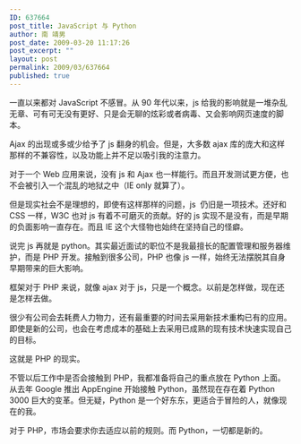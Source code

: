 ```yaml
---
ID: 637664
post_title: JavaScript 与 Python
author: 南 靖男
post_date: 2009-03-20 11:17:26
post_excerpt: ""
layout: post
permalink: 2009/03/637664
published: true
---
```

<p>一直以来都对 JavaScript 不感冒。从 90 年代以来，js 给我的影响就是一堆杂乱无章、可有可无没有更好、只是会无聊的炫彩或者病毒、又会影响网页速度的脚本。</p>  <p>Ajax 的出现或多或少给予了 js 翻身的机会。但是，大多数 ajax 库的庞大和这样那样的不兼容性，以及功能上并不足以吸引我的注意力。</p>  <p>对于一个 Web 应用来说，没有 js 和 Ajax 也一样能行。而且开发测试更方便，也不会被引入一个混乱的地狱之中（IE only 就算了）。</p>  <p>但是现实社会不是理想的，即使有这样那样的问题，js&#160; 仍旧是一项技术。还好和&#160; CSS 一样，W3C 也对 js 有着不可磨灭的贡献。好的 js 实现不是没有，而是早期的负面影响一直存在。而且 IE 这个大怪物也始终在坚持自己的怪癖。</p>  <p>说完 js 再就是 python。其实最近面试的职位不是我最擅长的配置管理和服务器维护，而是 PHP 开发。接触到很多公司，PHP 也像 js 一样，始终无法摆脱其自身早期带来的巨大影响。</p>  <p>框架对于 PHP 来说，就像 ajax 对于 js，只是一个概念。以前是怎样做，现在还是怎样去做。</p>  <p>很少有公司会去耗费人力物力，还有最重要的时间去采用新技术重构已有的应用。即使是新的公司，也会在考虑成本的基础上去采用已成熟的现有技术快速实现自己的目标。</p>  <p>这就是 PHP 的现实。</p>  <p>不管以后工作中是否会接触到 PHP，我都准备将自己的重点放在 Python 上面。从去年 Google 推出 AppEngine 开始接触 Python，虽然现在存在着 Python 3000 巨大的变革。但无疑，Python 是一个好东东，更适合于冒险的人，就像现在的我。</p>  <p>对于 PHP，市场会要求你去适应以前的规则。而 Python，一切都是新的。</p>